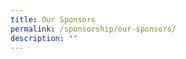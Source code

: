 ```yaml
---
title: Our Sponsors
permalink: /sponsorship/our-sponsors/
description: ""
---
```


<a href="https://www.youtube.com"><div class="my-image"></div></a>

<div class="my-image" onclick="window.location='https://www.google.com';"></div>

<a href="https://www.youtube.com" class="my-link">
  <div class="my-image"></div>
</a>